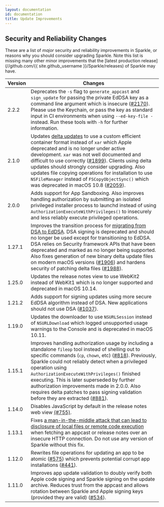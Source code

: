 ```yaml
---
layout: documentation
id: documentation
title: Update Improvements
---
```

## Security and Reliability Changes

These are a list of *major* security and reliability improvements in Sparkle, or reasons why you should consider upgrading Sparkle. Note this list is missing many other minor improvements that the [latest production release](//github.com/{{ site.github_username }}/Sparkle/releases) of Sparkle may have.

| Version         | Changes                                                                                                                                  |
| --------------- | -------------------------------------------------------------------------------------------------------------------------------------- |
| 2.2.2           | Deprecates the `-s` flag to `generate_appcast` and `sign_update` for passing the private EdDSA key as a command line argument which is insecure ([#2170](https://github.com/sparkle-project/Sparkle/pull/2170)). Please use the Keychain, or pass the key as standard input in CI environments when using `--ed-key-file -` instead. Run these tools with `-h` for further information. |
| 2.1.0           | Updates [delta updates](/documentation/delta-updates/) to use a custom efficient container format instead of `xar` which Apple deprecated and is no longer under active development. `xar` was not well documented and difficult to use correctly ([#1899](https://github.com/sparkle-project/Sparkle/issues/1899)). Clients using delta updates should strongly consider upgrading. Also updates file copying operations for installation to use `NSFileManager` instead of `FSCopyObjectSync()` which was deprecated in macOS 10.8 ([#2059](https://github.com/sparkle-project/Sparkle/pull/2059)).                        |
| 2.0.0           | Adds support for App Sandboxing. Also improves handling authorization by submitting an isolated privileged installer process to launchd instead of using `AuthorizationExecuteWithPrivileges()` to insecurely and less reliably execute privileged operations.                                                  |
| 1.27.1          | Improves the transition process for [migrating from DSA to EdDSA](/documentation/eddsa-migration/). DSA signing is deprecated and should no longer be used except for transitioning to EdDSA. DSA relies on Security framework APIs that have been deprecated and marked as no longer being supported. Also fixes generation of new binary delta update files on modern macOS versions ([#1906](https://github.com/sparkle-project/Sparkle/pull/1906)) and hardens security of patching delta files ([#1988](https://github.com/sparkle-project/Sparkle/pull/1988)).                                                                                                            |
| 1.25.0          | Updates the release notes view to use WebKit2 instead of WebKit1 which is no longer supported and deprecated in macOS 10.14.           |
| 1.21.2          | Adds support for signing updates using more secure EdDSA algorithm instead of DSA. New applications should not use DSA ([#1037](https://github.com/sparkle-project/Sparkle/issues/1037)).                                                                                                                     |
| 1.19.0          | Updates the downloader to use `NSURLSession` instead of `NSURLDownload` which logged unsupported usage warnings to the Console and is deprecated in macOS 10.11.      |
| 1.15.1          | Improves handling authorization usage by including a standalone `fileop` tool instead of shelling out to specific commands (`cp`, `chown`, etc) ([#818](https://github.com/sparkle-project/Sparkle/pull/818)). Previously, Sparkle could not reliably detect when a privileged operation using `AuthorizationExecuteWithPrivileges()` finished executing. This is later superseded by further authorization improvements made in 2.0.0. Also requires delta patches to pass signing validation before they are extracted ([#881](https://github.com/sparkle-project/Sparkle/pull/881)).                                        |
| 1.14.0          | Disables JavaScript by default in the release notes web view [(#755)](https://github.com/sparkle-project/Sparkle/pull/755).            |
| 1.13.1          | Fixes [a man-in-the-middle attack that can lead to disclosure of local files or remote code execution](https://vulnsec.com/2016/osx-apps-vulnerabilities/) when fetching an appcast or release notes over an insecure HTTP connection. Do not use any version of Sparkle without this fix. |
| 1.12.0          | Rewrites file operations for updating an app to be atomic ([#575](https://github.com/sparkle-project/Sparkle/pull/575)) which prevents potential corrupt app installations ([#441](https://github.com/sparkle-project/Sparkle/issues/441)).                                                                 |
| 1.11.0          | Improves app update validation to doubly verify both Apple code signing and Sparkle signing on the update archive. Reduces trust from the appcast and allows rotation between Sparkle and Apple signing keys (provided they are valid) ([#534](https://github.com/sparkle-project/Sparkle/pull/534)).        |
